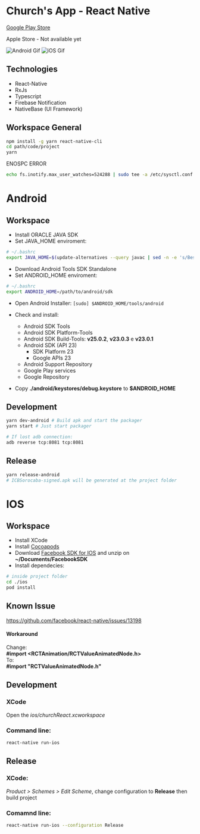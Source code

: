 Church's App - React Native
===================

[Google Play Store](https://play.google.com/store/apps/details?id=br.com.icbsorocaba.app)

Apple Store - Not available yet

![Android Gif](https://github.com/danieloprado/church-react-native/raw/master/gifs/android.gif)
![iOS Gif](https://github.com/danieloprado/church-react-native/raw/master/gifs/ios.gif)

Technologies
------------
* React-Native
* RxJs
* Typescript
* Firebase Notification
* NativeBase (UI Framework)

Workspace General
-----------------

```bash
npm install -g yarn react-native-cli
cd path/code/project
yarn
```

ENOSPC ERROR
```bash
echo fs.inotify.max_user_watches=524288 | sudo tee -a /etc/sysctl.conf && sudo sysctl -p
```

Android
=======

Workspace
---------

* Install ORACLE JAVA SDK
* Set JAVA_HOME enviroment:
```bash
# ~/.bashrc
export JAVA_HOME=$(update-alternatives --query javac | sed -n -e 's/Best: *\(.*\)\/bin\/javac/\1/p')
```

* Download Android Tools SDK Standalone
* Set ANDROID_HOME enviroment:
```bash
# ~/.bashrc
export ANDROID_HOME=/path/to/android/sdk
```

* Open Android Installer: `[sudo] $ANDROID_HOME/tools/android`
* Check and install:
  * Android SDK Tools
  * Android SDK Platform-Tools
  * Android SDK Build-Tools: **v25.0.2**, **v23.0.3** e **v23.0.1**
  * Android SDK (API 23)
    * SDK Platform 23
    * Google APIs 23
  * Android Support Repository
  * Google Play services
  * Google Repository

* Copy **./android/keystores/debug.keystore** to **$ANDROID_HOME**


Development
-----------

```bash
yarn dev-android # Build apk and start the packager
yarn start # Just start packager

# If lost adb connection:
adb reverse tcp:8081 tcp:8081
```

Release
-------


```bash
yarn release-android
# ICBSorocaba-signed.apk will be generated at the project folder
```

IOS
===

Workspace
---------
* Install XCode
* Install [Cocoapods](https://guides.cocoapods.org/using/getting-started.html)
* Download [Facebook SDK for IOS](https://developers.facebook.com/docs/ios/) and unzip on **~/Documents/FacebookSDK**
* Install dependecies:
```bash
# inside project folder
cd ./ios
pod install
```

Known Issue
-----------
https://github.com/facebook/react-native/issues/13198

#### Workaround

Change:  
**#import <RCTAnimation/RCTValueAnimatedNode.h>**  
To:    
**#import "RCTValueAnimatedNode.h"**

Development
-----------

### XCode
Open the *ios/churchReact.xcworkspace*

### Command line:
```bash
react-native run-ios
```

Release
-----------

### XCode:
*Product > Schemes > Edit Scheme*, change configuration to **Release** then build project

### Comamnd line:
```bash
react-native run-ios --configuration Release
```
